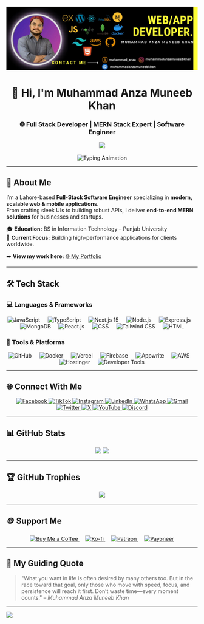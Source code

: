 ![Design and Development](https://raw.githubusercontent.com/muhammadanzamuneebkhan/muhammadanzamuneebkhan/master/githubbanner.jpg)

<div align="center">
  <h1>👋 Hi, I'm Muhammad Anza Muneeb Khan</h1>
  <h3>❂ Full Stack Developer | MERN Stack Expert | Software Engineer</h3>
  
  <a href="https://yourcompanywebsite.com" target="_blank">
    <img src="https://img.shields.io/badge/🌐%20Visit%20My%20Portfolio-0D1117?style=for-the-badge&logo=google-chrome&logoColor=white" height="40" />
  </a>
</div>

<p align="center">
  <img 
    src="https://readme-typing-svg.demolab.com?font=Fira+Code&size=22&pause=1000&color=16A34A&center=true&vCenter=true&width=800&lines=Building+Scalable+Web+and+Mobile+Apps;Crafting+Modern+UI+with+React+and+TailwindCSS;API+Development+%26+Third-Party+Integration;Performance+Optimization+%26+Bug+Fixing;Delivering+End-to-End+MERN+Solutions;Cloud+Deployment+on+AWS+%26+Vercel" 
    alt="Typing Animation" 
  />
</p>

---

## 📜 About Me
I’m a Lahore-based **Full-Stack Software Engineer** specializing in **modern, scalable web & mobile applications**.  
From crafting sleek UIs to building robust APIs, I deliver **end-to-end MERN solutions** for businesses and startups.  

🎓 **Education:** BS in Information Technology – Punjab University  
💼 **Current Focus:** Building high-performance applications for clients worldwide.  

➡️ **View my work here:** [🌐 My Portfolio](https://yourcompanywebsite.com)

---

## 🛠 Tech Stack

### 💻 Languages & Frameworks
<div align="center">
  <img src="https://skillicons.dev/icons?i=js" height="60" alt="JavaScript" />
  <img width="12" />
  <img src="https://skillicons.dev/icons?i=ts" height="60" alt="TypeScript" />
  <img width="12" />
  <img src="https://skillicons.dev/icons?i=nextjs" height="60" alt="Next.js 15" />
  <img width="12" />
  <img src="https://skillicons.dev/icons?i=nodejs" height="60" alt="Node.js" />
  <img width="12" />
  <img src="https://skillicons.dev/icons?i=express" height="60" alt="Express.js" />
  <img width="12" />
  <img src="https://skillicons.dev/icons?i=mongodb" height="60" alt="MongoDB" />
  <img width="12" />
  <img src="https://skillicons.dev/icons?i=react" height="60" alt="React.js" />
  <img width="12" />
  <img src="https://skillicons.dev/icons?i=css" height="60" alt="CSS" />
  <img width="12" />
  <img src="https://skillicons.dev/icons?i=tailwind" height="60" alt="Tailwind CSS" />
  <img width="12" />
  <img src="https://skillicons.dev/icons?i=html" height="60" alt="HTML" />
</div>

### 🔧 Tools & Platforms
<p align="center">
  <img src="https://skillicons.dev/icons?i=github" height="40" alt="GitHub" />
  <img width="12" />
  <img src="https://cdn.jsdelivr.net/gh/devicons/devicon/icons/docker/docker-plain-wordmark.svg" height="40" alt="Docker" />
  <img width="12" />
  <img src="https://skillicons.dev/icons?i=vercel" height="40" alt="Vercel" />
  <img width="12" />
  <img src="https://cdn.jsdelivr.net/gh/devicons/devicon/icons/firebase/firebase-plain-wordmark.svg" height="40" alt="Firebase" />
  <img width="12" />
  <img src="https://skillicons.dev/icons?i=appwrite" height="40" alt="Appwrite" />
  <img width="12" />
  <img src="https://skillicons.dev/icons?i=aws" height="40" alt="AWS" />
  <img width="12" />
  <img src="https://img.shields.io/badge/Hostinger-%23633E95.svg?style=for-the-badge&logo=hostinger&logoColor=white" height="40" alt="Hostinger" />
  <img width="12" />
  <img src="https://skillicons.dev/icons?i=devto" height="40" alt="Developer Tools" />
</p>

---

## 🌐 Connect With Me
<div align="center">
  <a href="https://www.facebook.com/muhammadanzamuneebkhan/" target="_blank">
    <img src="https://img.shields.io/static/v1?message=Facebook&logo=facebook&label=&color=1877F2&logoColor=white&style=for-the-badge" height="35" alt="Facebook" />
  </a>
  <a href="https://www.tiktok.com/@yourusername" target="_blank">
    <img src="https://img.shields.io/static/v1?message=TikTok&logo=tiktok&label=&color=000000&logoColor=white&style=for-the-badge" height="35" alt="TikTok" />
  </a>
  <a href="https://www.instagram.com/yourusername" target="_blank">
    <img src="https://img.shields.io/static/v1?message=Instagram&logo=instagram&label=&color=E4405F&logoColor=white&style=for-the-badge" height="35" alt="Instagram" />
  </a>
  <a href="https://pk.linkedin.com/in/muhammadanzamuneebkhan" target="_blank">
    <img src="https://img.shields.io/static/v1?message=LinkedIn&logo=linkedin&label=&color=0077B5&logoColor=white&style=for-the-badge" height="35" alt="LinkedIn" />
  </a>
<a href="https://wa.me/923334098558" target="_blank" rel="noopener noreferrer">
  <img 
    src="https://img.shields.io/static/v1?message=WhatsApp&logo=whatsapp&label=&color=25D366&logoColor=white&style=for-the-badge" 
    height="35" 
    alt="WhatsApp" 
  />
</a>
<a href="mailto:anzamuneebkhan13@gmail.com" rel="noopener noreferrer">
  <img 
    src="https://img.shields.io/static/v1?message=Gmail&logo=gmail&label=&color=D14836&logoColor=white&style=for-the-badge" 
    height="35" 
    alt="Gmail" 
  />
</a>
  <a href="https://twitter.com/yourusername" target="_blank">
    <img src="https://img.shields.io/static/v1?message=Twitter&logo=twitter&label=&color=1DA1F2&logoColor=white&style=for-the-badge" height="35" alt="Twitter" />
  </a>
  <a href="https://x.com/manzamuneeb" target="_blank">
    <img src="https://img.shields.io/static/v1?message=X&logo=x&label=&color=000000&logoColor=white&style=for-the-badge" height="35" alt="X" />
  </a>
  <a href="https://www.youtube.com/@yourusername" target="_blank">
    <img src="https://img.shields.io/static/v1?message=YouTube&logo=youtube&label=&color=FF0000&logoColor=white&style=for-the-badge" height="35" alt="YouTube" />
  </a>
  <a href="https://discord.com/users/yourusername" target="_blank">
    <img src="https://img.shields.io/static/v1?message=Discord&logo=discord&label=&color=7289DA&logoColor=white&style=for-the-badge" height="35" alt="Discord" />
  </a>
</div>

---

## 📊 GitHub Stats
<div align="center">
  <img src="https://github-readme-stats.vercel.app/api?username=muhammadanzamuneebkhan&theme=dark&hide_border=true&show_icons=true&count_private=true" />
  <img src="https://github-readme-stats.vercel.app/api/top-langs/?username=muhammadanzamuneebkhan&theme=dark&hide_border=true&layout=compact" />
</div>

---

## 🏆 GitHub Trophies
<div align="center">
  <img src="https://github-profile-trophy.vercel.app/?username=muhammadanzamuneebkhan&theme=radical&no-frame=false&no-bg=true&margin-w=4" />
</div>

---

## 🪙 Support Me
<p align="center">
  <a href="https://www.buymeacoffee.com/yourusername">
    <img height="28" src="https://img.shields.io/badge/Buy%20Me%20a%20Coffee-ffdd00?style=for-the-badge&logo=buy-me-a-coffee&logoColor=black" alt="Buy Me a Coffee">
  </a>
  &nbsp;&nbsp;&nbsp;
  <a href="https://ko-fi.com/yourusername">
    <img height="28" src="https://img.shields.io/badge/Ko--fi-F16061?style=for-the-badge&logo=ko-fi&logoColor=white" alt="Ko-fi">
  </a>
  &nbsp;&nbsp;&nbsp;
  <a href="https://www.patreon.com/yourusername">
    <img height="28" src="https://img.shields.io/badge/Patreon-F96854?style=for-the-badge&logo=patreon&logoColor=white" alt="Patreon">
  </a>
  &nbsp;&nbsp;&nbsp;
  <a href="https://www.payoneer.com/">
    <img height="28" src="https://img.shields.io/badge/Payoneer-FF4800?style=for-the-badge&logo=payoneer&logoColor=white" alt="Payoneer">
  </a>
</p>

---

## 🧠 My Guiding Quote
> "What you want in life is often desired by many others too. But in the race toward that goal, only those who move with speed, focus, and persistence will reach it first. Don’t waste time—every moment counts." – *Muhammad Anza Muneeb Khan*  

---

[![](https://visitcount.itsvg.in/api?id=muhammadanzamuneebkhan&icon=0&color=0)](https://visitcount.itsvg.in)
